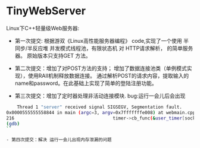 # TinyWebServer

Linux下C++轻量级Web服务器:

- 第一次提交: 根据游双《Linux高性能服务器编程》 code,实现了一个使用 半同步/半反应堆 并发模式线程池，有限状态机 对 HTTP请求解析， 的简单服务器。
    原始版本只支持GET 方法。

- 第二次提交：增加了对POST方法的支持； 增加了数据连接池类（单例模式实现），使用RAII机制释放数据连接。 通过解析POST的请求内容，提取输入的name和password。在此基础上实现了简单的登陆注册功能。

- 第三次提交：增加了定时器处理非活动连接模块. bug:运行一会儿后会出现

```bash
    Thread 1 "server" received signal SIGSEGV, Segmentation fault.
0x0000555555558844 in main (argc=3, argv=0x7fffffffe008) at webmain.cpp:216
216                                     timer->cb_func(&user_timer[sockfd]);
(gdb)
``

- 第四次提交：解决 运行一会儿出现内存泄漏的问题
